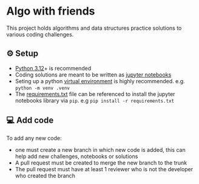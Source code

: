 # Algo with friends

This project holds algorithms and data structures practice solutions to various coding challenges.

## ⚙ Setup

- [Python 3.12](https://www.python.org/downloads/)+ is recommended
- Coding solutions are meant to be written as [jupyter notebooks](https://jupyter.org/)
- Seting up a python [virtual environment](https://docs.python.org/3/library/venv.html) is highly recommended. e.g. `python -m venv .venv`
- The [requirements.txt](./requirements.txt) file can be referenced to install the jupyter notebooks library via `pip`. e.g `pip install -r requirements.txt`

## 💻 Add code

To add any new code:

- one must create a new branch in which new code is added, this can help add new challenges, notebooks or solutions
- A pull request must be created to merge the new branch to the trunk
- The pull request must have at least 1 reviewer who is not the developer who created the branch